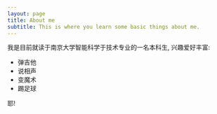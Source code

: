 ```yaml
---
layout: page
title: About me
subtitle: This is where you learn some basic things about me. 
---
```


我是目前就读于南京大学智能科学于技术专业的一名本科生, 兴趣爱好丰富: 
- 弹吉他
- 说相声
- 变魔术
- 踢足球

耶!